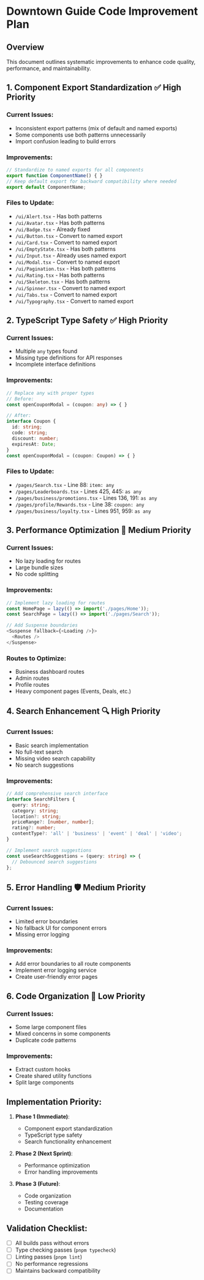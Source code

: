 # Downtown Guide Code Improvement Plan

## Overview
This document outlines systematic improvements to enhance code quality, performance, and maintainability.

## 1. Component Export Standardization ✅ High Priority

### Current Issues:
- Inconsistent export patterns (mix of default and named exports)
- Some components use both patterns unnecessarily
- Import confusion leading to build errors

### Improvements:
```typescript
// Standardize to named exports for all components
export function ComponentName() { }
// Keep default export for backward compatibility where needed
export default ComponentName;
```

### Files to Update:
- `/ui/Alert.tsx` - Has both patterns
- `/ui/Avatar.tsx` - Has both patterns  
- `/ui/Badge.tsx` - Already fixed
- `/ui/Button.tsx` - Convert to named export
- `/ui/Card.tsx` - Convert to named export
- `/ui/EmptyState.tsx` - Has both patterns
- `/ui/Input.tsx` - Already uses named export
- `/ui/Modal.tsx` - Convert to named export
- `/ui/Pagination.tsx` - Has both patterns
- `/ui/Rating.tsx` - Has both patterns
- `/ui/Skeleton.tsx` - Has both patterns
- `/ui/Spinner.tsx` - Convert to named export
- `/ui/Tabs.tsx` - Convert to named export
- `/ui/Typography.tsx` - Convert to named export

## 2. TypeScript Type Safety ✅ High Priority

### Current Issues:
- Multiple `any` types found
- Missing type definitions for API responses
- Incomplete interface definitions

### Improvements:
```typescript
// Replace any with proper types
// Before:
const openCouponModal = (coupon: any) => { }

// After:
interface Coupon {
  id: string;
  code: string;
  discount: number;
  expiresAt: Date;
}
const openCouponModal = (coupon: Coupon) => { }
```

### Files to Update:
- `/pages/Search.tsx` - Line 88: `item: any`
- `/pages/Leaderboards.tsx` - Lines 425, 445: `as any`
- `/pages/business/promotions.tsx` - Lines 136, 191: `as any`
- `/pages/profile/Rewards.tsx` - Line 38: `coupon: any`
- `/pages/business/loyalty.tsx` - Lines 951, 959: `as any`

## 3. Performance Optimization 🚀 Medium Priority

### Current Issues:
- No lazy loading for routes
- Large bundle sizes
- No code splitting

### Improvements:
```typescript
// Implement lazy loading for routes
const HomePage = lazy(() => import('./pages/Home'));
const SearchPage = lazy(() => import('./pages/Search'));

// Add Suspense boundaries
<Suspense fallback={<Loading />}>
  <Routes />
</Suspense>
```

### Routes to Optimize:
- Business dashboard routes
- Admin routes
- Profile routes
- Heavy component pages (Events, Deals, etc.)

## 4. Search Enhancement 🔍 High Priority

### Current Issues:
- Basic search implementation
- No full-text search
- Missing video search capability
- No search suggestions

### Improvements:
```typescript
// Add comprehensive search interface
interface SearchFilters {
  query: string;
  category: string;
  location?: string;
  priceRange?: [number, number];
  rating?: number;
  contentType?: 'all' | 'business' | 'event' | 'deal' | 'video';
}

// Implement search suggestions
const useSearchSuggestions = (query: string) => {
  // Debounced search suggestions
};
```

## 5. Error Handling 🛡️ Medium Priority

### Current Issues:
- Limited error boundaries
- No fallback UI for component errors
- Missing error logging

### Improvements:
- Add error boundaries to all route components
- Implement error logging service
- Create user-friendly error pages

## 6. Code Organization 📁 Low Priority

### Current Issues:
- Some large component files
- Mixed concerns in some components
- Duplicate code patterns

### Improvements:
- Extract custom hooks
- Create shared utility functions
- Split large components

## Implementation Priority:

1. **Phase 1 (Immediate)**:
   - Component export standardization
   - TypeScript type safety
   - Search functionality enhancement

2. **Phase 2 (Next Sprint)**:
   - Performance optimization
   - Error handling improvements

3. **Phase 3 (Future)**:
   - Code organization
   - Testing coverage
   - Documentation

## Validation Checklist:
- [ ] All builds pass without errors
- [ ] Type checking passes (`pnpm typecheck`)
- [ ] Linting passes (`pnpm lint`)
- [ ] No performance regressions
- [ ] Maintains backward compatibility
